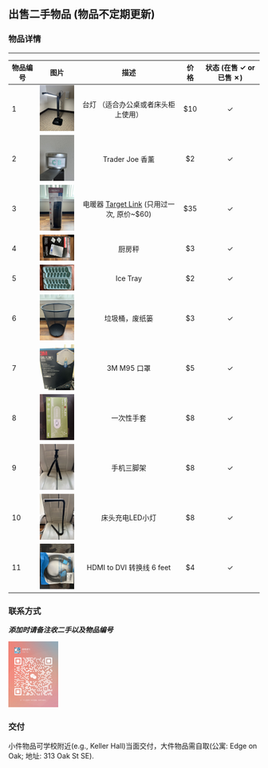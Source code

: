 ## 出售二手物品 (物品不定期更新)

### 物品详情

----------------------------------------------------------------
| 物品编号 | 图片                                                   |                                                             描述                                                              | 价格  | 状态 (在售 &check; or 已售 &cross;) |
|------|------------------------------------------------------|:---------------------------------------------------------------------------------------------------------------------------:|:---:| :---:|
| 1    | <img src="figs/items/WechatIMG467.jpg" width="100"/> |                                                     台灯 （适合办公桌或者床头柜上使用）                                                      | $10 |&check;|
| 2    | <img src="figs/items/WechatIMG468.jpg" width="100"/> |                                                        Trader Joe 香薰                                                        | $2  |&check;|
| 3    | <img src="figs/items/WechatIMG469.jpg" width="100"/> | 电暖器 [Target Link](https://www.target.com/p/lasko-ceramic-tower-heater-with-remote/-/A-85756740#lnk=sametab) (只用过一次, 原价~$60) | $35 |&check;|
| 4    | <img src="figs/items/WechatIMG470.jpg" width="100"/> |                                                             厨房秤                                                             | $3  |&check;|
| 5    | <img src="figs/items/WechatIMG471.jpg" width="100"/> |                                                          Ice Tray                                                           | $2  |&check;|
| 6    | <img src="figs/items/WechatIMG472.jpg" width="100"/> |                                                           垃圾桶，废纸篓                                                           | $3  |&check;|
| 7    | <img src="figs/items/WechatIMG473.jpg" width="100"/> |                                                          3M M95 口罩                                                          | $5  |&check;|
| 8    | <img src="figs/items/WechatIMG474.jpg" width="100"/> |                                                            一次性手套                                                            | $8  |&check;|
| 9    | <img src="figs/items/WechatIMG475.jpg" width="100"/> |                                                            手机三脚架                                                            | $8  |&check;|
| 10   | <img src="figs/items/WechatIMG476.jpg" width="100"/> |                                                          床头充电LED小灯                                                          | $8  |&check;|
| 11   | <img src="figs/items/WechatIMG478.jpg" width="100"/> |                                                   HDMI to DVI 转换线 6 feet                                                    | $4  |&check;|



### 联系方式
***添加时请备注收二手以及物品编号***

<img src="figs/wechat/WechatIMG.jpg" width="100"/> 


### 交付
小件物品可学校附近(e.g., Keller Hall)当面交付，大件物品需自取(公寓: Edge on Oak; 地址: 313 Oak St SE).